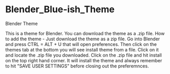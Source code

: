 # Blender_Blue-ish_Theme
Blender Theme

This is a theme for Blender. You can download the theme as a .zip file. 
How to add the theme - Just download the theme as a zip file. Go into Blender and press CTRL = ALT + U that will open preferences.
Then click on the themes tab at the bottom you will see install theme from a file. Click on it and locate the .zip file you downloaded.
Click on the .zip file and hit install on the top right hand corner. It will install the theme and always remember to hit 
"SAVE USER SETTINGS" before closing out the preferemnces. 


